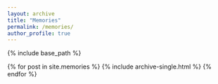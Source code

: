 ```yaml
---
layout: archive
title: "Memories"
permalink: /memories/
author_profile: true
---
```


{% include base_path %}


{% for post in site.memories %}
  {% include archive-single.html %}
{% endfor %}

